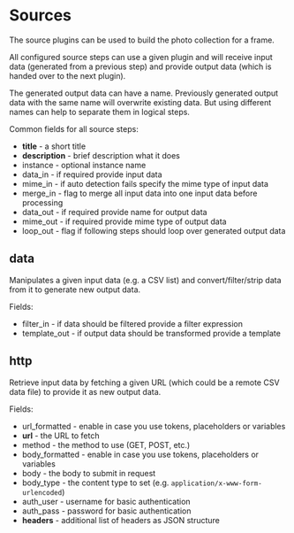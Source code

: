 # Sources

The source plugins can be used to build the photo collection for a frame.

All configured source steps can use a given plugin and will receive input
data (generated from a previous step) and provide output data (which is
handed over to the next plugin).

The generated output data can have a name. Previously generated output data
with the same name will overwrite existing data. But using different names
can help to separate them in logical steps.

Common fields for all source steps:

* **title** - a short title
* **description** - brief description what it does
* instance - optional instance name
* data_in - if required provide input data
* mime_in - if auto detection fails specify the mime type of input data
* merge_in - flag to merge all input data into one input data before processing
* data_out - if required provide name for output data
* mime_out - if required provide mime type of output data
* loop_out - flag if following steps should loop over generated output data

## data

Manipulates a given input data (e.g. a CSV list) and convert/filter/strip data
from it to generate new output data.

Fields:

* filter_in - if data should be filtered provide a filter expression
* template_out - if output data should be transformed provide a template

## http

Retrieve input data by fetching a given URL (which could be a remote CSV
data file) to provide it as new output data.

Fields:

* url_formatted - enable in case you use tokens, placeholders or variables
* **url** - the URL to fetch
* method - the method to use (GET, POST, etc.)
* body_formatted - enable in case you use tokens, placeholders or variables
* body - the body to submit in request
* body_type - the content type to set (e.g. `application/x-www-form-urlencoded`)
* auth_user - username for basic authentication
* auth_pass - password for basic authentication
* **headers** - additional list of headers as JSON structure

